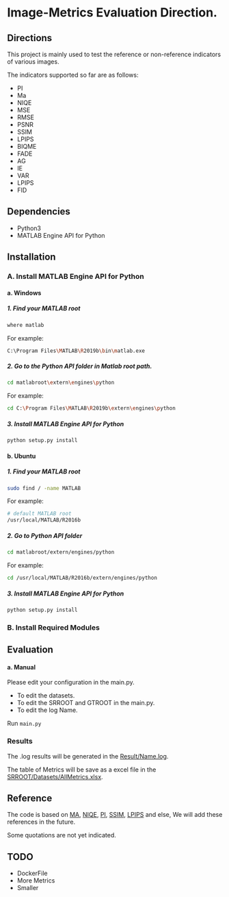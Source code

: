 # Image-Metrics Evaluation Direction.

## Directions

This project is mainly used to test the reference or non-reference indicators of various images.

The indicators supported so far are as follows:

- PI
- Ma
- NIQE
- MSE
- RMSE
- PSNR
- SSIM
- LPIPS
- BIQME
- FADE
- AG
- IE
- VAR
- LPIPS
- FID



## Dependencies

- Python3
- MATLAB Engine API for Python



## Installation

### A. Install MATLAB Engine API for Python

#### a. Windows

##### 1. Find your MATLAB root

```bash
where matlab
```

For example:

```bash
C:\Program Files\MATLAB\R2019b\bin\matlab.exe
```

##### 2. Go to the Python API folder in Matlab root path.

```bash
cd matlabroot\extern\engines\python
```

For example:

```bash
cd C:\Program Files\MATLAB\R2019b\extern\engines\python
```

##### 3. Install MATLAB Engine API for Python

```bash
python setup.py install
```

#### b. Ubuntu

##### 1. Find your MATLAB root

```bash
sudo find / -name MATLAB
```

For example:

```bash
# default MATLAB root
/usr/local/MATLAB/R2016b
```

##### 2. Go to Python API folder

```bash
cd matlabroot/extern/engines/python
```

For example:

```bash
cd /usr/local/MATLAB/R2016b/extern/engines/python
```

##### 3. Install MATLAB Engine API for Python

```bash
python setup.py install
```

### B. Install Required Modules



## Evaluation 

#### a. Manual

Please edit your configuration in the main.py.

- To edit the datasets.
- To edit the SRROOT and GTROOT in the main.py.
- To edit the log Name.

Run `main.py`

### Results

The .log results will be generated in the [Result/Name.log](Results/20211203-Test.log).

The table of Metrics will be save as a excel file in the [SRROOT/Datasets/AllMetrics.xlsx](Test/SRROOT/Set5/AllMetrics.xlsx).

## Reference

The code is based on [MA](https://github.com/chaoma99/sr-metric), [NIQE](https://github.com/csjunxu/Bovik_NIQE_SPL2013), [PI](https://github.com/roimehrez/PIRM2018), [SSIM](https://ece.uwaterloo.ca/~z70wang/research/ssim), [LPIPS](https://github.com/richzhang/PerceptualSimilarity) and else, We will add these references in the future.

Some quotations are not yet indicated.

## TODO
- DockerFile
- More Metrics
- Smaller

